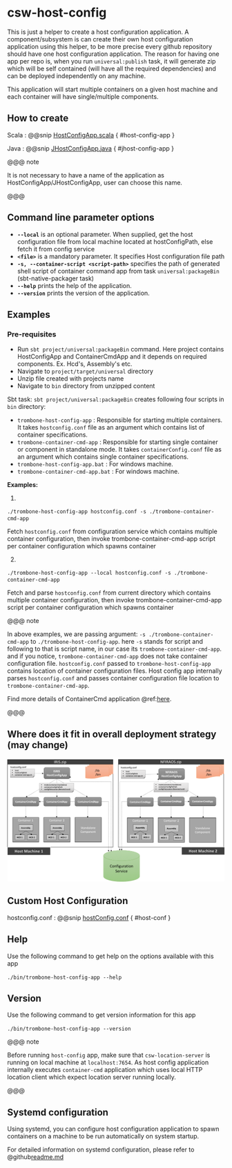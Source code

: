 # csw-host-config

This is just a helper to create a host configuration application. 
A component/subsystem is can create their own host configuration application using this helper, 
to be more precise every github repository should have one host configuration application. 
The reason for having one app per repo is, when you run `universal:publish` task,
it will generate zip which will be self contained (will have all the required dependencies) and can be deployed independently on any machine.

This application will start multiple containers on a given host machine and each container will have single/multiple components.

## How to create
Scala
:   @@snip [HostConfigApp.scala](../../../../examples/src/main/scala/csw/framework/HostConfigApp.scala) { #host-config-app }

Java
:   @@snip [JHostConfigApp.java](../../../../examples/src/main/java/csw/framework/JHostConfigApp.java) { #jhost-config-app }

@@@ note

It is not necessary to have a name of the application as HostConfigApp/JHostConfigApp, user can choose this name.

@@@

## Command line parameter options

* **`--local`** is an optional parameter. When supplied, get the host configuration file from local machine located at hostConfigPath, else fetch it from config service
* **`<file>`** is a mandatory parameter. It specifies Host configuration file path
* **`-s, --container-script <script-path>`** specifies the path of generated shell script of container command app from task `universal:packageBin` (sbt-native-packager task)
* **`--help`** prints the help of the application.
* **`--version`** prints the version of the application.

## Examples

### Pre-requisites

* Run `sbt project/universal:packageBin` command. Here project contains HostConfigApp and ContainerCmdApp and it depends on required components. Ex. Hcd's, Assembly's etc.
* Navigate to `project/target/universal` directory
* Unzip file created with projects name
* Navigate to `bin` directory from unzipped content

Sbt task: `sbt project/universal:packageBin` creates following four scripts in `bin` directory:
 
* `trombone-host-config-app` : Responsible for starting multiple containers. It takes `hostconfig.conf` file as an argument which contains list of container specifications.
* `trombone-container-cmd-app` : Responsible for starting single container or component in standalone mode. It takes `containerConfig.conf` file as an argument which contains single container specifications.
* `trombone-host-config-app.bat` : For windows machine.
* `trombone-container-cmd-app.bat` : For windows machine.

**Examples:**
 
1. 
```
./trombone-host-config-app hostconfig.conf -s ./trombone-container-cmd-app
```  
Fetch `hostconfig.conf` from configuration service which contains multiple container configuration, 
then invoke trombone-container-cmd-app script per container configuration which spawns container

2. 
```
./trombone-host-config-app --local hostconfig.conf -s ./trombone-container-cmd-app
```  
Fetch and parse `hostconfig.conf` from current directory which contains multiple container configuration, 
then invoke trombone-container-cmd-app script per container configuration which spawns container
 

@@@ note

In above examples, we are passing argument: `-s ./trombone-container-cmd-app` to `./trombone-host-config-app`. here `-s` stands for script and following to that is script name, in our case its `trombone-container-cmd-app`.
and if you notice, `trombone-container-cmd-app` does not take container configuration file.
`hostconfig.conf` passed to `trombone-host-config-app` contains location of container configuration files. Host config app internally parses `hostconfig.conf` and passes container configuration file
location to `trombone-container-cmd-app`.

Find more details of ContainerCmd application @ref:[here](../framework/deploying-components.md).

@@@

 
## Where does it fit in overall deployment strategy (may change)

![TMT_Deployment_Strategy](../images/hostconfig/tmt-deployment.png)
 
## Custom Host Configuration

hostconfig.conf
:   @@snip [hostConfig.conf](../../../../examples/src/main/resources/hostConfig.conf) { #host-conf }

## Help
Use the following command to get help on the options available with this app
  
`./bin/trombone-host-config-app --help`

## Version
Use the following command to get version information for this app
  
`./bin/trombone-host-config-app --version`

@@@ note

Before running `host-config` app, make sure that `csw-location-server` is running on local machine at `localhost:7654`.
As host config application internally executes `container-cmd` application which uses local HTTP location client which expect location server running locally.

@@@



## Systemd configuration

Using systemd, you can configure host configuration application to spawn containers on a machine to be run automatically on system startup.

For detailed information on systemd configuration, please refer to @github[readme.md](/tools/systemd/readme.md) 
